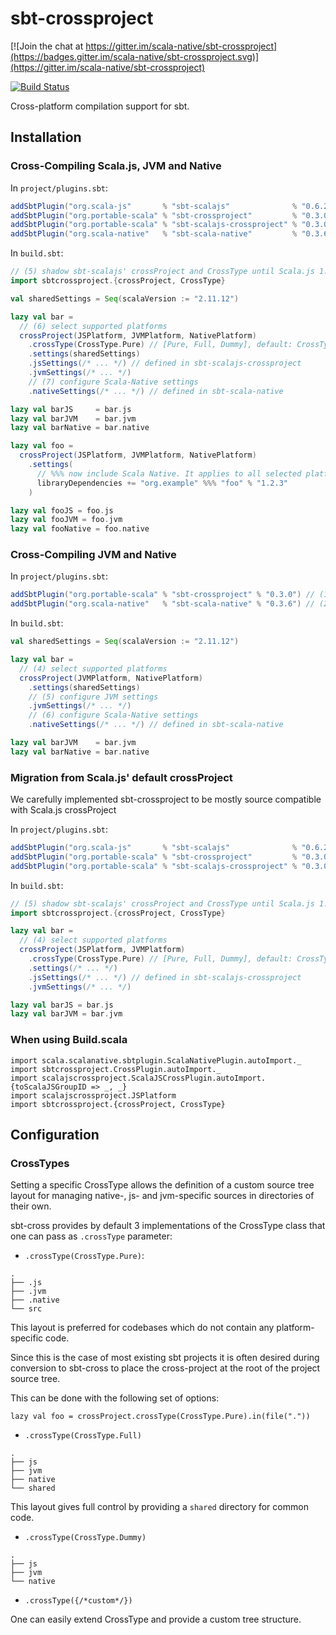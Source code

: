 <h1>sbt-crossproject</h1>


[![Join the chat at https://gitter.im/scala-native/sbt-crossproject](https://badges.gitter.im/scala-native/sbt-crossproject.svg)](https://gitter.im/scala-native/sbt-crossproject)

[![Build Status](https://travis-ci.org/portable-scala/sbt-crossproject.svg?branch=master)](https://travis-ci.org/portable-scala/sbt-crossproject)

Cross-platform compilation support for sbt.

<h2>Installation</h2>

<h3>Cross-Compiling Scala.js, JVM and Native</h3>

In `project/plugins.sbt`:

```scala
addSbtPlugin("org.scala-js"       % "sbt-scalajs"              % "0.6.21")
addSbtPlugin("org.portable-scala" % "sbt-crossproject"         % "0.3.0")  // (1)
addSbtPlugin("org.portable-scala" % "sbt-scalajs-crossproject" % "0.3.0")  // (2)
addSbtPlugin("org.scala-native"   % "sbt-scala-native"         % "0.3.6")  // (3)
```

In `build.sbt`:

```scala
// (5) shadow sbt-scalajs' crossProject and CrossType until Scala.js 1.0.0 is released
import sbtcrossproject.{crossProject, CrossType}

val sharedSettings = Seq(scalaVersion := "2.11.12")

lazy val bar =
  // (6) select supported platforms
  crossProject(JSPlatform, JVMPlatform, NativePlatform)
    .crossType(CrossType.Pure) // [Pure, Full, Dummy], default: CrossType.Full
    .settings(sharedSettings)
    .jsSettings(/* ... */) // defined in sbt-scalajs-crossproject
    .jvmSettings(/* ... */)
    // (7) configure Scala-Native settings
    .nativeSettings(/* ... */) // defined in sbt-scala-native

lazy val barJS     = bar.js
lazy val barJVM    = bar.jvm
lazy val barNative = bar.native

lazy val foo =
  crossProject(JSPlatform, JVMPlatform, NativePlatform)
    .settings(
      // %%% now include Scala Native. It applies to all selected platforms
      libraryDependencies += "org.example" %%% "foo" % "1.2.3"
    )

lazy val fooJS = foo.js
lazy val fooJVM = foo.jvm
lazy val fooNative = foo.native
```

<h3>Cross-Compiling JVM and Native</h3>

In `project/plugins.sbt`:

```scala
addSbtPlugin("org.portable-scala" % "sbt-crossproject" % "0.3.0") // (1)
addSbtPlugin("org.scala-native"   % "sbt-scala-native" % "0.3.6") // (2)
```

In `build.sbt`:

```scala
val sharedSettings = Seq(scalaVersion := "2.11.12")

lazy val bar =
  // (4) select supported platforms
  crossProject(JVMPlatform, NativePlatform)
    .settings(sharedSettings)
    // (5) configure JVM settings
    .jvmSettings(/* ... */)
    // (6) configure Scala-Native settings
    .nativeSettings(/* ... */) // defined in sbt-scala-native

lazy val barJVM    = bar.jvm
lazy val barNative = bar.native
```

<h3>Migration from Scala.js' default crossProject</h3>

We carefully implemented sbt-crossproject to be mostly source compatible with Scala.js crossProject

In `project/plugins.sbt`:

```scala
addSbtPlugin("org.scala-js"       % "sbt-scalajs"              % "0.6.21")
addSbtPlugin("org.portable-scala" % "sbt-crossproject"         % "0.3.0")  // (1)
addSbtPlugin("org.portable-scala" % "sbt-scalajs-crossproject" % "0.3.0")  // (2)
```

In `build.sbt`:

```scala
// (5) shadow sbt-scalajs' crossProject and CrossType until Scala.js 1.0.0 is released
import sbtcrossproject.{crossProject, CrossType}

lazy val bar =
  // (4) select supported platforms
  crossProject(JSPlatform, JVMPlatform)
    .crossType(CrossType.Pure) // [Pure, Full, Dummy], default: CrossType.Full
    .settings(/* ... */)
    .jsSettings(/* ... */) // defined in sbt-scalajs-crossproject
    .jvmSettings(/* ... */)

lazy val barJS = bar.js
lazy val barJVM = bar.jvm
```

<h3>When using Build.scala</h3>

```
import scala.scalanative.sbtplugin.ScalaNativePlugin.autoImport._
import sbtcrossproject.CrossPlugin.autoImport._
import scalajscrossproject.ScalaJSCrossPlugin.autoImport.{toScalaJSGroupID => _, _}
import scalajscrossproject.JSPlatform
import sbtcrossproject.{crossProject, CrossType}
```

<h2>Configuration</h2>

<h3>CrossTypes</h3>

Setting a specific CrossType allows the definition of a custom source tree
layout for managing native-, js- and jvm-specific sources in directories of their
own.

sbt-cross provides by default 3 implementations of the CrossType class that one can
pass as `.crossType` parameter:

- `.crossType(CrossType.Pure)`:

```
.
├── .js
├── .jvm
├── .native
└── src
```
This layout is preferred for codebases which do not contain any platform-specific code.

Since this is the case of most existing sbt projects it is often desired during conversion to sbt-cross to place the cross-project at the root of the project source tree.

This can be done with the following set of options:

`lazy val foo = crossProject.crossType(CrossType.Pure).in(file("."))`

- `.crossType(CrossType.Full)`

```
.
├── js
├── jvm
├── native
└── shared
```

This layout gives full control by providing a `shared` directory for common code.

- `.crossType(CrossType.Dummy)`

```
.
├── js
├── jvm
└── native
```

- `.crossType({/*custom*/})`

One can easily extend CrossType and provide a custom tree structure.
